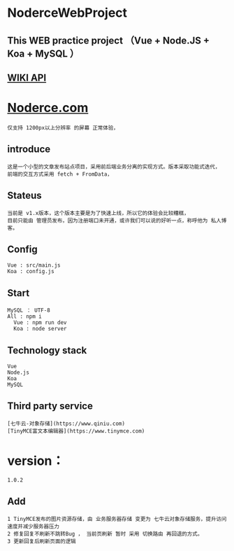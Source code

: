 # NoderceWebProject
## This WEB practice project （Vue + Node.JS + Koa + MySQL ）

## [WIKI API](https://github.com/perwait/NoderceWebProject/wiki/Koa-API-for-Client)


# [Noderce.com](http://noderce.com)
    仅支持 1200px以上分辨率 的屏幕 正常体验，
	
## introduce
    这是一个小型的文章发布站点项目，采用前后端业务分离的实现方式。版本采取功能式迭代，
    前端的交互方式采用 fetch + FromData， 

## Stateus	
	当前是 v1.x版本，这个版本主要是为了快速上线，所以它的体验会比较糟糕，
	目前只能由 管理员发布，因为注册端口未开通，或许我们可以说的好听一点，称呼他为 私人博客。
## Config 
    Vue : src/main.js
    Koa : config.js
	
## Start 
    MySQL ： UTF-8
    All : npm i
      Vue : npm run dev
      Koa : node server

## Technology stack
    Vue
    Node.js
    Koa
    MySQL
## Third party service
    [七牛云-对象存储](https://www.qiniu.com)
    [TinyMCE富文本编辑器](https://www.tinymce.com)
# version：
    1.0.2
## Add
    1 TinyMCE发布的图片资源存储，由 业务服务器存储 变更为 七牛云对象存储服务，提升访问速度并减少服务器压力
    2 修复回复不刷新不跳转Bug ， 当前页刷新 暂时 采用 切换路由 再回退的方式。
    3 更新回复后刷新页面的逻辑	
    
    

